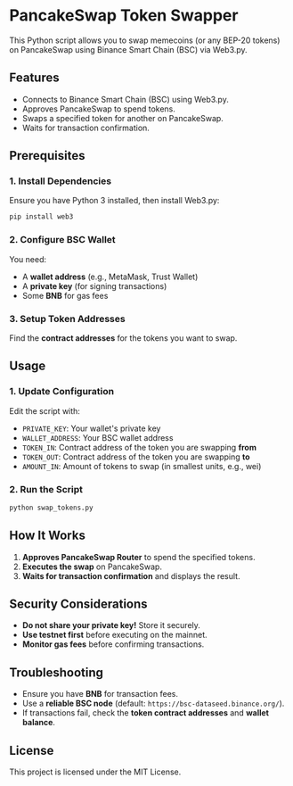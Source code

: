 # PancakeSwap Token Swapper

This Python script allows you to swap memecoins (or any BEP-20 tokens) on PancakeSwap using Binance Smart Chain (BSC) via Web3.py.

## Features
- Connects to Binance Smart Chain (BSC) using Web3.py.
- Approves PancakeSwap to spend tokens.
- Swaps a specified token for another on PancakeSwap.
- Waits for transaction confirmation.

## Prerequisites
### 1. Install Dependencies
Ensure you have Python 3 installed, then install Web3.py:
```bash
pip install web3
```

### 2. Configure BSC Wallet
You need:
- A **wallet address** (e.g., MetaMask, Trust Wallet)
- A **private key** (for signing transactions)
- Some **BNB** for gas fees

### 3. Setup Token Addresses
Find the **contract addresses** for the tokens you want to swap.

## Usage
### 1. Update Configuration
Edit the script with:
- `PRIVATE_KEY`: Your wallet's private key
- `WALLET_ADDRESS`: Your BSC wallet address
- `TOKEN_IN`: Contract address of the token you are swapping **from**
- `TOKEN_OUT`: Contract address of the token you are swapping **to**
- `AMOUNT_IN`: Amount of tokens to swap (in smallest units, e.g., wei)

### 2. Run the Script
```bash
python swap_tokens.py
```

## How It Works
1. **Approves PancakeSwap Router** to spend the specified tokens.
2. **Executes the swap** on PancakeSwap.
3. **Waits for transaction confirmation** and displays the result.

## Security Considerations
- **Do not share your private key!** Store it securely.
- **Use testnet first** before executing on the mainnet.
- **Monitor gas fees** before confirming transactions.

## Troubleshooting
- Ensure you have **BNB** for transaction fees.
- Use a **reliable BSC node** (default: `https://bsc-dataseed.binance.org/`).
- If transactions fail, check the **token contract addresses** and **wallet balance**.

## License
This project is licensed under the MIT License.

